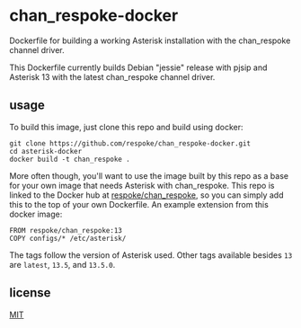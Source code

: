 # chan_respoke-docker
Dockerfile for building a working Asterisk installation with the chan_respoke channel driver.

This Dockerfile currently builds Debian "jessie" release with pjsip and Asterisk 13 with the 
latest chan_respoke channel driver.

## usage

To build this image, just clone this repo and build using docker:

    git clone https://github.com/respoke/chan_respoke-docker.git
    cd asterisk-docker
    docker build -t chan_respoke .

More often though, you'll want to use the image built by this repo as a base for your 
own image that needs Asterisk with chan_respoke. This repo is linked to the Docker hub at 
[respoke/chan_respoke][], so you can simply add this to the top of your own Dockerfile. An 
example extension from this docker image:

    FROM respoke/chan_respoke:13
    COPY configs/* /etc/asterisk/

The tags follow the version of Asterisk used. Other tags available besides `13` are 
`latest`, `13.5`, and `13.5.0`.

## license

[MIT](https://github.com/respoke/chan_respoke-docker/blob/master/LICENSE)

[respoke/chan_respoke]: https://hub.docker.com/r/respoke/chan_respoke/

